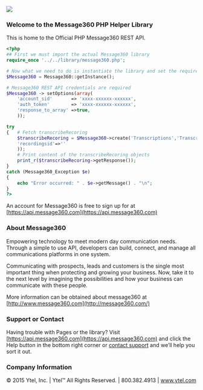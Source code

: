 ![](http://message360.com/wordpress/wp-content/uploads/2014/08/message360.png)

### Welcome to the Message360 PHP Helper Library
This is home to the Official PHP Message360 REST API. 

```php
<?php
## First we must import the actual Message360 library
require_once '../../library/message360.php';

# Now what we need to do is instantiate the library and set the required options defined above
$Message360 = Message360::getInstance();

# Message360 REST API credentials are required
$Message360 -> setOptions(array( 
    'account_sid'       => 'xxxx-xxxxxx-xxxxxx', 
    'auth_token'        => 'xxxx-xxxxxx-xxxxxx',
    'response_to_array' =>true,
    ));

try 
{	# Fetch transcribeRecoring
    $transcribeRecoring = $Message360->create('Transcriptions','TranscribeRecordingAPI',array(
    'recordingsid'=>''
    ));
	# Print content of the transcribeRecoring objects		
	print_r($transcribeRecoring->getResponse());
} 
catch (Message360_Exception $e) 
{
    echo "Error occurred: " . $e->getMessage() . "\n";
}
?>
```

An account for Message360 is free to sign up for at [https://api.message360.com](https://api.message360.com)

### About Message360
Empowering technology to meet modern day communication needs. Through a simple to use API, developers can build, connect, and manage all communications platforms in one system. 

Communicating with prospects, leads and customers is the single most important thing when protecting and growing your business. Now, take it to the next level by imagining the possibilities and how your business can communicate with these people.

More information can be obtained about message360 at [http://www.message360.com](http://message360.com/)

### Support or Contact
Having trouble with Pages or the library?  Visit [https://api.message360.com](https://api.message360.com) and click the Help button in the bottom right corner or [contact support](mailto:support@ytel.com) and we’ll help you sort it out.

### Company Information
© 2015 Ytel, Inc. | Ytel™ All Rights Reserved. | 800.382.4913 | www.ytel.com
